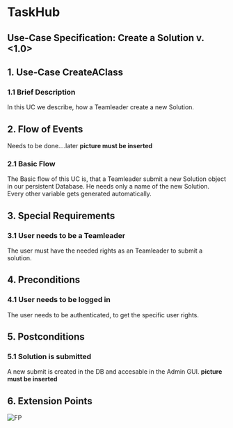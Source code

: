 # TaskHub
## Use-Case Specification: Create a Solution  v. <1.0>

## 1. Use-Case CreateAClass

### 1.1 Brief Description
In this UC we describe, how a Teamleader create a new Solution.

## 2. Flow of Events
Needs to be done....later
__picture must be inserted__

### 2.1 Basic Flow
The Basic flow of this UC is, that a Teamleader submit a new Solution object in our persistent Database. He needs only a name of the new Solution. Every other variable gets generated automatically.


## 3. Special Requirements
### 3.1 User needs to be a Teamleader
The user must have the needed rights as an Teamleader to submit a solution.

## 4. Preconditions
### 4.1 User needs to be logged in
The user needs to be authenticated, to get the specific user rights.

## 5. Postconditions
### 5.1 Solution is submitted
A new submit is created in the DB and accesable in the Admin GUI.
 __picture must be inserted__
  
## 6. Extension Points
![FP](https://raw.githubusercontent.com/Unk3wn/TaskHub---Documentation/main/UC/UCD/CreateAClass/FP_CreateAClass.png)
